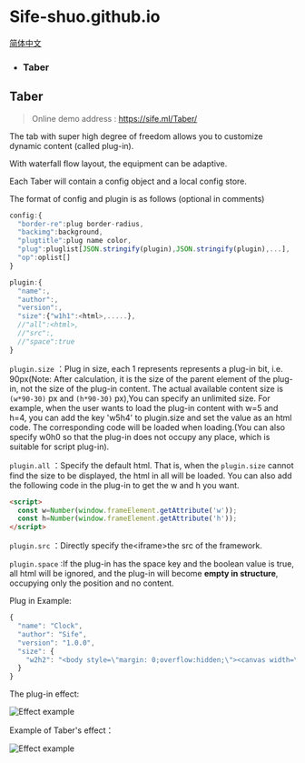 # Sife-shuo.github.io
[简体中文](https://github.com/Sife-shuo/Sife-shuo.github.io/blob/main/README-CN.md)
- ### **Taber**
## Taber
> Online demo address : https://sife.ml/Taber/

The tab with super high degree of freedom allows you to customize dynamic content (called plug-in).

With waterfall flow layout, the equipment can be adaptive.

Each Taber will contain a config object and a local config store.

The format of config and plugin is as follows (optional in comments)

``` javascript
config:{
  "border-re":plug border-radius,
  "backimg":background,
  "plugtitle":plug name color,
  "plug":pluglist[JSON.stringify(plugin),JSON.stringify(plugin),...],
  "op":oplist[]
}

plugin:{
  "name":,
  "author":,
  "version":,
  "size":{"w1h1":<html>,.....},
  //"all":<html>,
  //"src":,
  //"space":true
}
```
```plugin.size```  ：Plug in size, each 1 represents represents a plug-in bit, i.e. 90px(Note: After calculation, it is the size of the parent element of the plug-in, not the size of the plug-in content. The actual available content size is ```(w*90-30)``` px and ```(h*90-30)``` px),You can specify an unlimited size. For example, when the user wants to load the plug-in content with w=5 and h=4, you can add the key 'w5h4' to plugin.size and set the value as an html code. The corresponding code will be loaded when loading.(You can also specify w0h0 so that the plug-in does not occupy any place, which is suitable for script plug-in).

```plugin.all```  ：Specify the default html. That is, when the ```plugin.size``` cannot find the size to be displayed, the html in all will be loaded. You can also add the following code in the plug-in to get the w and h you want.
```html
<script>
  const w=Number(window.frameElement.getAttribute('w'));
  const h=Number(window.frameElement.getAttribute('h'));
</script>
```
```plugin.src```  ：Directly specify the&lt;iframe&gt;the src of the framework.

```plugin.space```  :If the plug-in has the space key and the boolean value is true, all html will be ignored, and the plug-in will become **empty in structure**, occupying only the position and no content.

Plug in Example:
```javascript
{
  "name": "Clock",
  "author": "Sife",
  "version": "1.0.0",
  "size": {
    "w2h2": "<body style=\"margin: 0;overflow:hidden;\"><canvas width=\"407\"height=\"407\"id=\"canvasOne\" style=\"transform: scale(calc(150 / 407));;position: relative;left: -129px;top: -129px;\"></canvas></body><script type=\"text/javascript\">var myCanvas=document.getElementById(\"canvasOne\");var cxt=myCanvas.getContext(\"2d\");cxt.translate(-96.5,-96.5);function clock(){var date=new Date();var hours=date.getHours();var min=date.getMinutes();var seconds=date.getSeconds();hours=hours>12?hours-12:hours;cxt.clearRect(0,0,myCanvas.height,myCanvas.width);cxt.beginPath();cxt.lineWidth=\"7\";cxt.arc(300,300,200,0,Math.PI*2,true);cxt.fillStyle=\"black\";cxt.fill();cxt.strokeStyle=\"black\";cxt.stroke();cxt.closePath();for(var i=0;i<12;i++){for(var j=0;j<60;j++){cxt.save();cxt.translate(300,300);cxt.rotate(6*j*Math.PI/180);cxt.beginPath();cxt.moveTo(0,-180);cxt.lineTo(0,-190);cxt.lineWidth=\"6\";cxt.strokeStyle=\"white\";cxt.stroke();cxt.closePath();cxt.restore()}cxt.save();cxt.translate(300,300);cxt.rotate(30*i*Math.PI/180);cxt.beginPath();cxt.moveTo(0,-170);cxt.lineTo(0,-195);cxt.lineWidth=\"7\";cxt.strokeStyle=\"white\";cxt.stroke();cxt.closePath();cxt.restore()}cxt.save();cxt.translate(300,300);cxt.beginPath();cxt.rotate((hours*30+min/2+seconds/120)*Math.PI/180);cxt.lineWidth=\"9\";cxt.strokeStyle=\"grey\";cxt.lineCap=\"round\";cxt.moveTo(0,0);cxt.lineTo(0,-100);cxt.stroke();cxt.closePath();cxt.restore();cxt.save();cxt.translate(300,300);cxt.beginPath();cxt.moveTo(0,0);cxt.rotate((min*6+seconds/10)*Math.PI/180);cxt.lineTo(0,-140);cxt.lineWidth=\"6\";cxt.strokeStyle=\"grey\";cxt.lineCap=\"round\";cxt.stroke();cxt.closePath();cxt.restore();cxt.save();cxt.translate(300,300);cxt.beginPath();cxt.rotate(seconds*6*Math.PI/180);cxt.moveTo(0,0);cxt.lineTo(0,-160);cxt.lineWidth=\"3\";cxt.strokeStyle=\"red\";cxt.lineCap=\"round\";cxt.stroke();cxt.closePath();cxt.restore();cxt.save();cxt.translate(300,300);cxt.beginPath();cxt.arc(0,0,6,0,Math.PI*2,true);cxt.fillStyle=\"white\";cxt.fill();cxt.closePath();cxt.restore()}window.setInterval(clock,1000);</script>"
  }
}
```
The plug-in effect:

![Effect example](https://sife-shuo.github.io/pictures/1.00.012.png)


Example of Taber's effect：

![Effect example](https://sife-shuo.github.io/pictures/1.00.010.png)